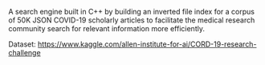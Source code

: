 A search engine built in C++ by building an inverted file index for a corpus of 50K JSON COVID-19 scholarly articles to facilitate the medical research community search for relevant information more efficiently.

Dataset: https://www.kaggle.com/allen-institute-for-ai/CORD-19-research-challenge
